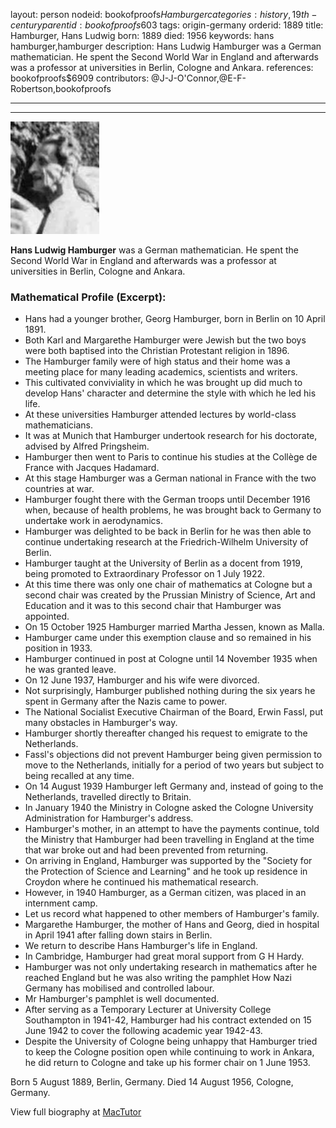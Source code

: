 layout: person
nodeid: bookofproofs$Hamburger
categories: history,19th-century
parentid: bookofproofs$603
tags: origin-germany
orderid: 1889
title: Hamburger, Hans Ludwig
born: 1889
died: 1956
keywords: hans hamburger,hamburger
description: Hans Ludwig Hamburger was a German mathematician. He spent the Second World War in England and afterwards was a professor at universities in Berlin, Cologne and Ankara.
references: bookofproofs$6909
contributors: @J-J-O'Connor,@E-F-Robertson,bookofproofs

---



---

![Hamburger.jpg](https://github.com/bookofproofs/bookofproofs.github.io/blob/main/_sources/_assets/images/portraits/Hamburger.jpg?raw=true)

**Hans Ludwig Hamburger** was a German mathematician. He spent the Second World War in England and afterwards was a professor at universities in Berlin, Cologne and Ankara.

### Mathematical Profile (Excerpt):
* Hans had a younger brother, Georg Hamburger, born in Berlin on 10 April 1891.
* Both Karl and Margarethe Hamburger were Jewish but the two boys were both baptised into the Christian Protestant religion in 1896.
* The Hamburger family were of high status and their home was a meeting place for many leading academics, scientists and writers.
* This cultivated conviviality in which he was brought up did much to develop Hans' character and determine the style with which he led his life.
* At these universities Hamburger attended lectures by world-class mathematicians.
* It was at Munich that Hamburger undertook research for his doctorate, advised by Alfred Pringsheim.
* Hamburger then went to Paris to continue his studies at the Collège de France with Jacques Hadamard.
* At this stage Hamburger was a German national in France with the two countries at war.
* Hamburger fought there with the German troops until December 1916 when, because of health problems, he was brought back to Germany to undertake work in aerodynamics.
* Hamburger was delighted to be back in Berlin for he was then able to continue undertaking research at the Friedrich-Wilhelm University of Berlin.
* Hamburger taught at the University of Berlin as a docent from 1919, being promoted to Extraordinary Professor on 1 July 1922.
* At this time there was only one chair of mathematics at Cologne but a second chair was created by the Prussian Ministry of Science, Art and Education and it was to this second chair that Hamburger was appointed.
* On 15 October 1925 Hamburger married Martha Jessen, known as Malla.
* Hamburger came under this exemption clause and so remained in his position in 1933.
* Hamburger continued in post at Cologne until 14 November 1935 when he was granted leave.
* On 12 June 1937, Hamburger and his wife were divorced.
* Not surprisingly, Hamburger published nothing during the six years he spent in Germany after the Nazis came to power.
* The National Socialist Executive Chairman of the Board, Erwin Fassl, put many obstacles in Hamburger's way.
* Hamburger shortly thereafter changed his request to emigrate to the Netherlands.
* Fassl's objections did not prevent Hamburger being given permission to move to the Netherlands, initially for a period of two years but subject to being recalled at any time.
* On 14 August 1939 Hamburger left Germany and, instead of going to the Netherlands, travelled directly to Britain.
* In January 1940 the Ministry in Cologne asked the Cologne University Administration for Hamburger's address.
* Hamburger's mother, in an attempt to have the payments continue, told the Ministry that Hamburger had been travelling in England at the time that war broke out and had been prevented from returning.
* On arriving in England, Hamburger was supported by the "Society for the Protection of Science and Learning" and he took up residence in Croydon where he continued his mathematical research.
* However, in 1940 Hamburger, as a German citizen, was placed in an internment camp.
* Let us record what happened to other members of Hamburger's family.
* Margarethe Hamburger, the mother of Hans and Georg, died in hospital in April 1941 after falling down stairs in Berlin.
* We return to describe Hans Hamburger's life in England.
* In Cambridge, Hamburger had great moral support from G H Hardy.
* Hamburger was not only undertaking research in mathematics after he reached England but he was also writing the pamphlet How Nazi Germany has mobilised and controlled labour.
* Mr Hamburger's pamphlet is well documented.
* After serving as a Temporary Lecturer at University College Southampton in 1941-42, Hamburger had his contract extended on 15 June 1942 to cover the following academic year 1942-43.
* Despite the University of Cologne being unhappy that Hamburger tried to keep the Cologne position open while continuing to work in Ankara, he did return to Cologne and take up his former chair on 1 June 1953.

Born 5 August 1889, Berlin, Germany. Died 14 August 1956, Cologne, Germany.

View full biography at [MacTutor](https://mathshistory.st-andrews.ac.uk/Biographies/Hamburger/)
